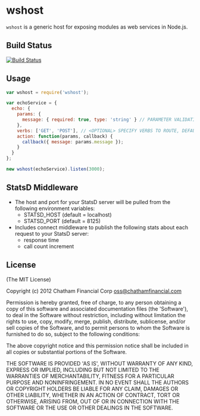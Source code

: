 # wshost

`wshost` is a generic host for exposing modules as web services in Node.js.

## Build Status

[![Build Status](https://secure.travis-ci.org/Chatham/wshost.png?branch=master)](http://travis-ci.org/Chatham/wshost)

## Usage

```javascript
var wshost = require('wshost');

var echoService = {
  echo: {
    params: {
      message: { required: true, type: 'string' } // PARAMETER VALIDATION IS COMING SOON!
    },
    verbs: ['GET', 'POST'], // <OPTIONAL> SPECIFY VERBS TO ROUTE, DEFAULT = GET
    action: function(params, callback) {
      callback({ message: params.message });
    }
  }	
};

new wshost(echoService).listen(3000);
```

## StatsD Middleware

* The host and port for your StatsD server will be pulled from the following environment variables:
  - STATSD_HOST (default = localhost)
  - STATSD_PORT (default = 8125)
* Includes connect middleware to publish the following stats about each request to your StatsD server:
	- response time
	- call count increment

## License

(The MIT License)

Copyright (c) 2012 Chatham Financial Corp <oss@chathamfinancial.com>

Permission is hereby granted, free of charge, to any person obtaining
a copy of this software and associated documentation files (the
'Software'), to deal in the Software without restriction, including
without limitation the rights to use, copy, modify, merge, publish,
distribute, sublicense, and/or sell copies of the Software, and to
permit persons to whom the Software is furnished to do so, subject to
the following conditions:

The above copyright notice and this permission notice shall be
included in all copies or substantial portions of the Software.

THE SOFTWARE IS PROVIDED 'AS IS', WITHOUT WARRANTY OF ANY KIND,
EXPRESS OR IMPLIED, INCLUDING BUT NOT LIMITED TO THE WARRANTIES OF
MERCHANTABILITY, FITNESS FOR A PARTICULAR PURPOSE AND NONINFRINGEMENT.
IN NO EVENT SHALL THE AUTHORS OR COPYRIGHT HOLDERS BE LIABLE FOR ANY
CLAIM, DAMAGES OR OTHER LIABILITY, WHETHER IN AN ACTION OF CONTRACT,
TORT OR OTHERWISE, ARISING FROM, OUT OF OR IN CONNECTION WITH THE
SOFTWARE OR THE USE OR OTHER DEALINGS IN THE SOFTWARE.